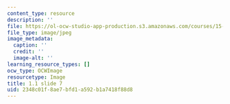 ```yaml
---
content_type: resource
description: ''
file: https://ol-ocw-studio-app-production.s3.amazonaws.com/courses/15-s21-nuts-and-bolts-of-business-plans-january-iap-2014/2348c01f8ae7bfd1a592b1a7418f88d8_Slide7.JPG
file_type: image/jpeg
image_metadata:
  caption: ''
  credit: ''
  image-alt: ''
learning_resource_types: []
ocw_type: OCWImage
resourcetype: Image
title: 1.1 slide 7
uid: 2348c01f-8ae7-bfd1-a592-b1a7418f88d8
---
```

